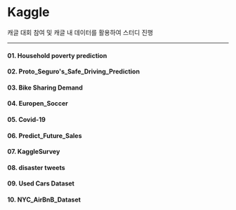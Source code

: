 # Kaggle

캐글 대회 참여 및 캐글 내 데이터를 활용하여 스터디 진행

---------
#### 01. Household poverty prediction
#### 02. Proto_Seguro's_Safe_Driving_Prediction
#### 03. Bike Sharing Demand
#### 04. Europen_Soccer
#### 05. Covid-19
#### 06. Predict_Future_Sales 
#### 07. KaggleSurvey
#### 08. disaster tweets
#### 09. Used Cars Dataset
#### 10. NYC_AirBnB_Dataset
